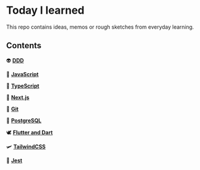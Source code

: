 # Today I learned

This repo contains ideas, memos or rough sketches from everyday learning.

## Contents

👽&nbsp;**[DDD](ddd/README.md)**  

🦏&nbsp;**[JavaScript](javascript/README.md)**

🦌&nbsp;**[TypeScript](typescript/README.md)**

🔼&nbsp;**[Next.js](nextjs/README.md)**

🧙‍&nbsp;**[Git](git/README.md)**

🐘&nbsp;**[PostgreSQL](postgresql/README.md)**

🕊&nbsp;**[Flutter and Dart](flutter/README.md)**

🛩️&nbsp;**[TailwindCSS](TailwindCSS/README.md)**

🎿&nbsp;**[Jest](Jest/README.md)**
